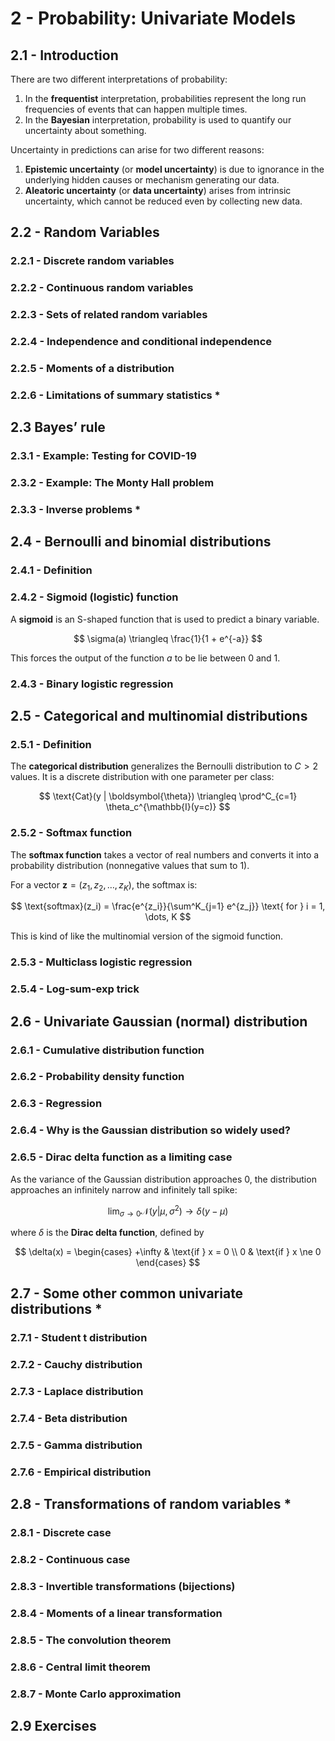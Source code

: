 # 2 - Probability: Univariate Models

## 2.1 - Introduction

There are two different interpretations of probability:
1. In the **frequentist** interpretation, probabilities represent the long run frequencies of events that can happen multiple times.
2. In the **Bayesian** interpretation, probability is used to quantify our uncertainty about something.

Uncertainty in predictions can arise for two different reasons:
1. **Epistemic uncertainty** (or **model uncertainty**) is due to ignorance in the underlying hidden causes or mechanism generating our data.
2. **Aleatoric uncertainty** (or **data uncertainty**) arises from intrinsic uncertainty, which cannot be reduced even by collecting new data.

## 2.2 - Random Variables

### 2.2.1 - Discrete random variables



### 2.2.2 - Continuous random variables



### 2.2.3 - Sets of related random variables



### 2.2.4 - Independence and conditional independence



### 2.2.5 - Moments of a distribution



### 2.2.6 - Limitations of summary statistics *



## 2.3 Bayes’ rule

### 2.3.1 - Example: Testing for COVID-19



### 2.3.2 - Example: The Monty Hall problem



### 2.3.3 - Inverse problems *



## 2.4 - Bernoulli and binomial distributions

### 2.4.1 - Definition



### 2.4.2 - Sigmoid (logistic) function

A **sigmoid** is an S-shaped function that is used to predict a binary variable.

$$ \sigma(a) \triangleq \frac{1}{1 + e^{-a}} $$

This forces the output of the function $a$ to be lie between 0 and 1.

### 2.4.3 - Binary logistic regression



## 2.5 - Categorical and multinomial distributions

### 2.5.1 - Definition

The **categorical distribution** generalizes the Bernoulli distribution to $C > 2$ values. It is a discrete distribution with one parameter per class:

$$ \text{Cat}(y | \boldsymbol{\theta}) \triangleq \prod^C_{c=1} \theta_c^{\mathbb{I}(y=c)} $$

### 2.5.2 - Softmax function

The **softmax function** takes a vector of real numbers and converts it into a probability distribution (nonnegative values that sum to 1).

For a vector $\boldsymbol{z} = (z_1, z_2, \dots, z_K)$, the softmax is:

$$ \text{softmax}(z_i) = \frac{e^{z_i}}{\sum^K_{j=1} e^{z_j}} \text{ for } i = 1, \dots, K $$

This is kind of like the multinomial version of the sigmoid function.

### 2.5.3 - Multiclass logistic regression



### 2.5.4 - Log-sum-exp trick



## 2.6 - Univariate Gaussian (normal) distribution

### 2.6.1 - Cumulative distribution function



### 2.6.2 - Probability density function



### 2.6.3 - Regression



### 2.6.4 - Why is the Gaussian distribution so widely used?



### 2.6.5 - Dirac delta function as a limiting case

As the variance of the Gaussian distribution approaches 0, the distribution approaches an infinitely narrow and infinitely tall spike:

$$ \lim_{\sigma \rightarrow 0} \mathcal{N}(y|\mu, \sigma^2) \rightarrow \delta(y - \mu) $$

where $\delta$ is the **Dirac delta function**, defined by

$$ \delta(x) = \begin{cases}
    +\infty & \text{if } x = 0 \\
    0 & \text{if } x \ne 0
\end{cases} $$

## 2.7 - Some other common univariate distributions *



### 2.7.1 - Student t distribution



### 2.7.2 - Cauchy distribution



### 2.7.3 - Laplace distribution



### 2.7.4 - Beta distribution



### 2.7.5 - Gamma distribution



### 2.7.6 - Empirical distribution



## 2.8 - Transformations of random variables *



### 2.8.1 - Discrete case



### 2.8.2 - Continuous case



### 2.8.3 - Invertible transformations (bijections)



### 2.8.4 - Moments of a linear transformation



### 2.8.5 - The convolution theorem



### 2.8.6 - Central limit theorem



### 2.8.7 - Monte Carlo approximation



## 2.9 Exercises

